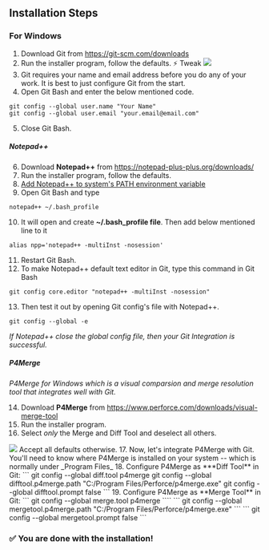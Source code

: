 ## Installation Steps

### For Windows

1. Download Git from https://git-scm.com/downloads 
2. Run the installer program, follow the defaults.
   :zap: Tweak 
    <img src="https://github.com/thesauravkarmakar/GitHub101/blob/master/images/git.PNG">
3. Git requires your name and email address before you do any of your work. It is best to just configure Git from the start.
4. Open Git Bash and enter the below mentioned code.
```
git config --global user.name "Your Name"
git config --global user.email "your.email@email.com"
```
5. Close Git Bash.

##### Notepad++
 
6. Download **Notepad++** from https://notepad-plus-plus.org/downloads/
7. Run the installer program, follow the defaults. 
8. [Add Notepad++ to system's PATH environment variable](https://superuser.com/questions/607379/how-do-i-start-notepad-from-cmd)
9. Open Git Bash and type 
```
notepad++ ~/.bash_profile 
```
10.  It will open and create **~/.bash_profile file**. Then add below mentioned line to it 
```
alias npp='notepad++ -multiInst -nosession'
```
11. Restart Git Bash.
12. To make Notepad++ default text editor in Git, type this command in Git Bash
```
git config core.editor "notepad++ -multiInst -nosession"

```
13. Then test it out by opening Git config's file  with Notepad++.
```
git config --global -e
```
_If Notepad++ close the global config file, then your Git Integration is successful._

##### P4Merge
_P4Merge for Windows which is a visual comparsion and merge resolution tool that integrates well with Git._


14. Download **P4Merge** from https://www.perforce.com/downloads/visual-merge-tool
15. Run the installer program.
16. Select *only* the Merge and Diff Tool and deselect all others.
   <img src="https://github.com/thesauravkarmakar/GitHub101/blob/master/images/p4merge.PNG">
   Accept all defaults otherwise.
17. Now, let's integrate P4Merge with Git. You'll need to know where P4Merge is installed on your system -- which is normally under _Program Files_
18. Configure P4Merge as ***Diff Tool** in Git:
```
git config --global diff.tool p4merge
git config --global difftool.p4merge.path "C:/Program Files/Perforce/p4merge.exe"
git config --global difftool.prompt false
``` 
19. Configure P4Merge as **Merge Tool** in Git:
```
git config --global merge.tool p4merge
````
```
git config --global mergetool.p4merge.path "C:/Program Files/Perforce/p4merge.exe"
```
```
git config --global mergetool.prompt false
```

### :white_check_mark: You are done with the installation! 
